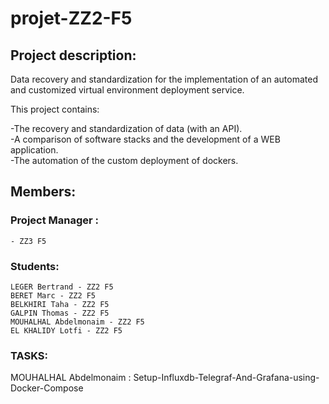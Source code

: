 # projet-ZZ2-F5
## Project description: 
  Data recovery and standardization for the implementation of an automated and customized virtual environment deployment service. 

This project contains:   

  -The recovery and standardization of data (with an API).  
  -A comparison of software stacks and the development of a WEB application.  
  -The automation of the custom deployment of dockers.  

## Members:
  ### Project Manager :
    - ZZ3 F5
  ### Students: 
    LEGER Bertrand - ZZ2 F5  
    BERET Marc - ZZ2 F5  
    BELKHIRI Taha - ZZ2 F5  
    GALPIN Thomas - ZZ2 F5  
    MOUHALHAL Abdelmonaim - ZZ2 F5  
    EL KHALIDY Lotfi - ZZ2 F5  

### TASKS:
   MOUHALHAL Abdelmonaim : Setup-Influxdb-Telegraf-And-Grafana-using-Docker-Compose
   
 
